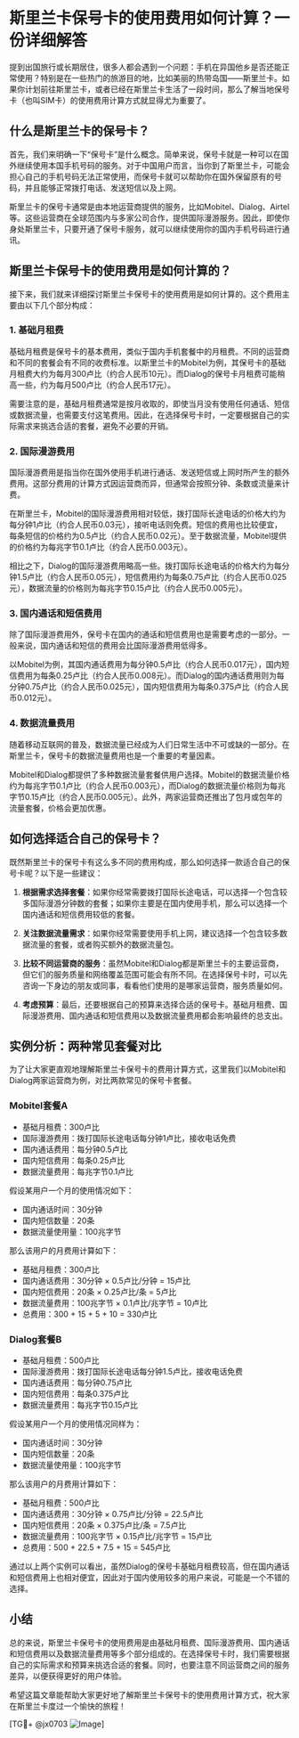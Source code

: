 # 斯里兰卡保号卡的使用费用如何计算？一份详细解答

提到出国旅行或长期居住，很多人都会遇到一个问题：手机在异国他乡是否还能正常使用？特别是在一些热门的旅游目的地，比如美丽的热带岛国——斯里兰卡。如果你计划前往斯里兰卡，或者已经在斯里兰卡生活了一段时间，那么了解当地保号卡（也叫SIM卡）的使用费用计算方式就显得尤为重要了。

## 什么是斯里兰卡的保号卡？

首先，我们来明确一下“保号卡”是什么概念。简单来说，保号卡就是一种可以在国外继续使用本国手机号码的服务。对于中国用户而言，当你到了斯里兰卡，可能会担心自己的手机号码无法正常使用，而保号卡就可以帮助你在国外保留原有的号码，并且能够正常拨打电话、发送短信以及上网。

斯里兰卡的保号卡通常是由本地运营商提供的服务，比如Mobitel、Dialog、Airtel等。这些运营商在全球范围内与多家公司合作，提供国际漫游服务。因此，即使你身处斯里兰卡，只要开通了保号卡服务，就可以继续使用你的国内手机号码进行通讯。

## 斯里兰卡保号卡的使用费用是如何计算的？

接下来，我们就来详细探讨斯里兰卡保号卡的使用费用是如何计算的。这个费用主要由以下几个部分构成：

### 1. 基础月租费

基础月租费是保号卡的基本费用，类似于国内手机套餐中的月租费。不同的运营商和不同的套餐会有不同的收费标准。以斯里兰卡的Mobitel为例，其保号卡的基础月租费大约为每月300卢比（约合人民币10元）。而Dialog的保号卡月租费可能稍高一些，约为每月500卢比（约合人民币17元）。

需要注意的是，基础月租费通常是按月收取的，即使当月没有使用任何通话、短信或数据流量，也需要支付这笔费用。因此，在选择保号卡时，一定要根据自己的实际需求来挑选合适的套餐，避免不必要的开销。

### 2. 国际漫游费用

国际漫游费用是指当你在国外使用手机进行通话、发送短信或上网时所产生的额外费用。这部分费用的计算方式因运营商而异，但通常会按照分钟、条数或流量来计费。

在斯里兰卡，Mobitel的国际漫游费用相对较低，拨打国际长途电话的价格大约为每分钟1卢比（约合人民币0.03元），接听电话则免费。短信的费用也比较便宜，每条短信的价格约为0.5卢比（约合人民币0.02元）。至于数据流量，Mobitel提供的价格约为每兆字节0.1卢比（约合人民币0.003元）。

相比之下，Dialog的国际漫游费用略高一些。拨打国际长途电话的价格大约为每分钟1.5卢比（约合人民币0.05元），短信费用约为每条0.75卢比（约合人民币0.025元），数据流量的价格则为每兆字节0.15卢比（约合人民币0.005元）。

### 3. 国内通话和短信费用

除了国际漫游费用外，保号卡在国内的通话和短信费用也是需要考虑的一部分。一般来说，国内通话和短信的费用会比国际漫游费用低得多。

以Mobitel为例，其国内通话费用为每分钟0.5卢比（约合人民币0.017元），国内短信费用为每条0.25卢比（约合人民币0.008元）。而Dialog的国内通话费用则为每分钟0.75卢比（约合人民币0.025元），国内短信费用为每条0.375卢比（约合人民币0.012元）。

### 4. 数据流量费用

随着移动互联网的普及，数据流量已经成为人们日常生活中不可或缺的一部分。在斯里兰卡，保号卡的数据流量费用也是一个重要的考量因素。

Mobitel和Dialog都提供了多种数据流量套餐供用户选择。Mobitel的数据流量价格约为每兆字节0.1卢比（约合人民币0.003元），而Dialog的数据流量价格则为每兆字节0.15卢比（约合人民币0.005元）。此外，两家运营商还推出了包月或包年的流量套餐，价格会更加优惠。

## 如何选择适合自己的保号卡？

既然斯里兰卡的保号卡有这么多不同的费用构成，那么如何选择一款适合自己的保号卡呢？以下是一些建议：

1. **根据需求选择套餐**：如果你经常需要拨打国际长途电话，可以选择一个包含较多国际漫游分钟数的套餐；如果你主要是在国内使用手机，那么可以选择一个国内通话和短信费用较低的套餐。

2. **关注数据流量需求**：如果你经常需要使用手机上网，建议选择一个包含较多数据流量的套餐，或者购买额外的数据流量包。

3. **比较不同运营商的服务**：虽然Mobitel和Dialog都是斯里兰卡的主要运营商，但它们的服务质量和网络覆盖范围可能会有所不同。在选择保号卡时，可以先咨询一下身边的朋友或同事，看看他们使用的是哪家运营商，服务质量如何。

4. **考虑预算**：最后，还要根据自己的预算来选择合适的保号卡。基础月租费、国际漫游费用、国内通话和短信费用以及数据流量费用都会影响最终的总支出。

## 实例分析：两种常见套餐对比

为了让大家更直观地理解斯里兰卡保号卡的费用计算方式，这里我们以Mobitel和Dialog两家运营商为例，对比两款常见的保号卡套餐。

### Mobitel套餐A

- 基础月租费：300卢比
- 国际漫游费用：拨打国际长途电话每分钟1卢比，接收电话免费
- 国内通话费用：每分钟0.5卢比
- 国内短信费用：每条0.25卢比
- 数据流量费用：每兆字节0.1卢比

假设某用户一个月的使用情况如下：
- 国内通话时间：30分钟
- 国内短信数量：20条
- 数据流量使用量：100兆字节

那么该用户的月费用计算如下：
- 基础月租费：300卢比
- 国内通话费用：30分钟 × 0.5卢比/分钟 = 15卢比
- 国内短信费用：20条 × 0.25卢比/条 = 5卢比
- 数据流量费用：100兆字节 × 0.1卢比/兆字节 = 10卢比
- 总费用：300 + 15 + 5 + 10 = 330卢比

### Dialog套餐B

- 基础月租费：500卢比
- 国际漫游费用：拨打国际长途电话每分钟1.5卢比，接收电话免费
- 国内通话费用：每分钟0.75卢比
- 国内短信费用：每条0.375卢比
- 数据流量费用：每兆字节0.15卢比

假设某用户一个月的使用情况同样为：
- 国内通话时间：30分钟
- 国内短信数量：20条
- 数据流量使用量：100兆字节

那么该用户的月费用计算如下：
- 基础月租费：500卢比
- 国内通话费用：30分钟 × 0.75卢比/分钟 = 22.5卢比
- 国内短信费用：20条 × 0.375卢比/条 = 7.5卢比
- 数据流量费用：100兆字节 × 0.15卢比/兆字节 = 15卢比
- 总费用：500 + 22.5 + 7.5 + 15 = 545卢比

通过以上两个实例可以看出，虽然Dialog的保号卡基础月租费较高，但在国内通话和短信费用上也相对便宜，因此对于国内使用较多的用户来说，可能是一个不错的选择。

## 小结

总的来说，斯里兰卡保号卡的使用费用是由基础月租费、国际漫游费用、国内通话和短信费用以及数据流量费用等多个部分组成的。在选择保号卡时，我们需要根据自己的实际需求和预算来挑选合适的套餐。同时，也要注意不同运营商之间的服务差异，以便获得更好的用户体验。

希望这篇文章能帮助大家更好地了解斯里兰卡保号卡的使用费用计算方式，祝大家在斯里兰卡度过一个愉快的旅程！

[TG💪+ @jx0703 ![Image](https://github.com/user-attachments/assets/dbca1d08-cadb-493c-b0ec-ad6f7a83f270)]